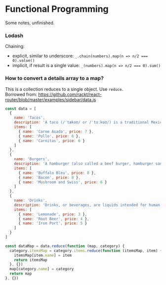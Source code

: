 # Functional Programming
Some notes, unfinished.

### Lodash
Chaining:
- explicit, similar to underscore: `_.chain(numbers).map(n => n/2 === 0).value()`
- implicit, if result is a single value: `_(numbers).map(n => n/2 === 0).sum()`

### How to convert a details array to a map?
This is a collection reduces to a single object. Use `reduce`.  
Borrowed from: https://github.com/rackt/react-router/blob/master/examples/sidebar/data.js

```js
const data = [
  {
    name: 'Tacos',
    description: 'A taco (/ˈtækoʊ/ or /ˈtɑːkoʊ/) is a traditional Mexican dish composed of a corn or wheat tortilla folded or rolled around a filling. A taco can be made with a variety of fillings, including beef, pork, chicken, seafood, vegetables and cheese, allowing for great versatility and variety. A taco is generally eaten without utensils and is often accompanied by garnishes such as salsa, avocado or guacamole, cilantro (coriander), tomatoes, minced meat, onions and lettuce.',
    items: [
      { name: 'Carne Asada', price: 7 },
      { name: 'Pollo', price: 6 },
      { name: 'Carnitas', price: 6 }
    ]
  },
  {
    name: 'Burgers',
    description: 'A hamburger (also called a beef burger, hamburger sandwich, burger or hamburg) is a sandwich consisting of one or more cooked patties of ground meat, usually beef, placed inside a sliced bun. Hamburgers are often served with lettuce, bacon, tomato, onion, pickles, cheese and condiments such as mustard, mayonnaise, ketchup, relish, and green chile.',
    items: [
      { name: 'Buffalo Bleu', price: 8 },
      { name: 'Bacon', price: 8 },
      { name: 'Mushroom and Swiss', price: 6 }
    ]
  },
  {
    name: 'Drinks',
    description: 'Drinks, or beverages, are liquids intended for human consumption. In addition to basic needs, beverages form part of the culture of human society. Although all beverages, including juice, soft drinks, and carbonated drinks, have some form of water in them, water itself is often not classified as a beverage, and the word beverage has been recurrently defined as not referring to water.',
    items: [
      { name: 'Lemonade', price: 3 },
      { name: 'Root Beer', price: 4 },
      { name: 'Iron Port', price: 5 }
    ]
  }
]

const dataMap = data.reduce(function (map, category) {
  category.itemsMap = category.items.reduce(function (itemsMap, item) {
    itemsMap[item.name] = item
    return itemsMap
  }, {})
  map[category.name] = category
  return map
}, {})
```
